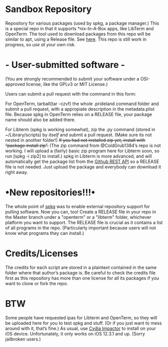 # Sandbox Repository
Repository for various packages (used by spkg, a package manager.)
This is a special repo in that it supports *nix-In-A-Box apps, like LibTerm and OpenTerm.
The tool used to download packages from this repo will be similar to apt, using a Release file. See [here](https://github.com/sn3ksoftware/sandpkg).
This repo is still work in progress, so *use at your own risk.*

# - User-submitted software -

(You are strongly recommended to submit your software under a OSI-approved license, like the GPLv3 or MIT License.)

Users can submit a pull request with the command in this form:

For OpenTerm, tarball(tar -czvf) the whole .prideland command folder and submit a pull request, with a appropiate description in the metadata.plist file.
Because spkg in OpenTerm relies on a RELEASE file, your package name should also be added there.

For Libterm (spkg is working somewhat), zip the .py command (stored in ~/Library/scripts) by *itself* and submit a pull request. (Make sure its not nested in another folder!)
~~If you had not installed zip yet, install with “package install zip”.~~ (The zip command from @ColdGrub1384’s repo is not working.
I will upload a (fairly) basic zip program here for Libterm soon, so run [spkg -i zip2] to install.)
spkg in Libterm is more advanced, and will automatically get the package list from the [Github REST API](https://api.github.com/repos/sn3ksoftware/sandboxrepo/contents/libterm)
so a RELEASE file is not needed. Just upload the package and everybody can download it right away.

# •New repositories!!!•
The whole point of [spkg](https://github.com/sn3ksoftware/sandpkg) was to enable external repository support for pulling software.
Now you can, too! Create a RELEASE file in your repo in the Master branch under a "openterm" or a "libterm" folder, whichever platform you want to support. The RELEASE file is crucial as it contains a list of all programs in the repo.
(Particularly important because users will not know what programs they can install.)

# Credits/Licenses
The credits for each script are stored in a plaintext contained in the same folder where that author’s package is.
Be careful to check the credits file first as this repository has more than one license for all its packages if you want to clone or fork the repo.

# BTW
Some people have requested ipas for Libterm and OpenTerm, so they will be uploaded here for you to test spkg and stuff.
(Or if you just want to mess around with it, that’s fine.)
As usual, use [Cydia Impactor](http://www.cydiaimpactor.com/) to install on your iOS device.
Unfortunately, it only works on iOS 12.3.1 and up. (Sorry jailbroken users.)
